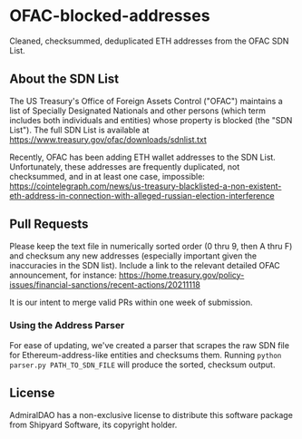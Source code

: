 # OFAC-blocked-addresses
Cleaned, checksummed, deduplicated ETH addresses from the OFAC SDN List. 

## About the SDN List

The US Treasury's Office of Foreign Assets Control ("OFAC") maintains a list of Specially Designated Nationals and other persons (which term includes both individuals and entities) whose property is blocked (the "SDN List"). The full SDN List is available at https://www.treasury.gov/ofac/downloads/sdnlist.txt


Recently, OFAC has been adding ETH wallet addresses to the SDN List. Unfortunately, these addresses are frequently duplicated, not checksummed, and in at least one case, impossible: https://cointelegraph.com/news/us-treasury-blacklisted-a-non-existent-eth-address-in-connection-with-alleged-russian-election-interference


## Pull Requests
Please keep the text file in numerically sorted order (0 thru 9, then A thru F) and checksum any new addresses (especially important given the inaccuracies in the SDN list). Include a link to the relevant detailed OFAC announcement, for instance: https://home.treasury.gov/policy-issues/financial-sanctions/recent-actions/20211118

It is our intent to merge valid PRs within one week of submission.

### Using the Address Parser
For ease of updating, we've created a parser that scrapes the raw SDN file for Ethereum-address-like entities and checksums them. Running `python parser.py PATH_TO_SDN_FILE` will produce the sorted, checksum output.

## License
AdmiralDAO has a non-exclusive license to distribute this software package from Shipyard Software, its copyright holder.
